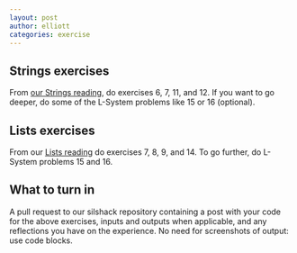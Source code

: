 ```yaml
---
layout: post
author: elliott
categories: exercise
---
```


## Strings exercises

From [our Strings reading](http://interactivepython.org/runestone/static/thinkcspy/Strings/strings.html), do exercises 6, 7, 11, and 12.  If you want to go deeper, do some of the L-System problems like 15 or 16 (optional).


## Lists exercises

From our [Lists reading](http://interactivepython.org/runestone/static/thinkcspy/Lists/lists.html) do exercises 7, 8, 9, and 14.  To go further, do L-System problems 15 and 16.


## What to turn in

A pull request to our silshack repository containing a post with your code for the above exercises, inputs and outputs when applicable, and any reflections you have on the experience.  No need for screenshots of output: use code blocks.
